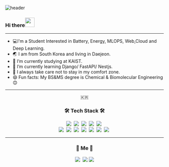 ![header](https://capsule-render.vercel.app/api?type=soft&color=auto&height=150&section=header&text=JaehyeongKwon&fontSize=70&animation=twinkling)

### Hi there<img src="https://raw.githubusercontent.com/MartinHeinz/MartinHeinz/master/wave.gif" width="30px"> 
<hr>

- 💻I'm a Student Interested in Battery, Energy, MLOPS, Web,Cloud and Deep Learning.
- 🌏 I am from South Korea and living in Daejeon.
- 🔭 I’m currently studying at KAIST.
- 🌱 I’m currently learning Django/ FastAPI/ Nestjs. 
- 🚀 I always take care not to stay in my comfort zone.
- 😄 Fun facts: My BS&MS degree is Chemical & Biomolecular Engineering 😊

<hr>

<p align="center">🇰🇷</p>

<h3 align="center">🛠 Tech Stack 🛠</h3>

<p align="center">
  <img src="https://img.shields.io/badge/Python-3766AB?style=flat-square&logo=Python&logoColor=white"/></a>&nbsp  
  <img src="https://img.shields.io/badge/Javascript-ffb13b?style=flat-square&logo=javascript&logoColor=white"/></a>&nbsp 
  <img src="https://img.shields.io/badge/CSS-1572B6?style=flat-square&logo=css3&logoColor=white"/></a>&nbsp  
  <img src="https://img.shields.io/badge/HTML-11B48A?style=flat-square&logo=HTML5&logoColor=white"/></a>&nbsp 
  <img src="https://img.shields.io/badge/TensorFlow-FF6F00?style=flat-square&logo=TensorFlow&logoColor=white"/></a>&nbsp
  <br>
  <img src="https://img.shields.io/badge/PyTorch-EE4C2C?style=flat-square&logo=Pytorch&logoColor=white"/></a>&nbsp
  <img src="https://img.shields.io/badge/Django-092E20?style=flat-square&logo=Django&logoColor=white"/></a>&nbsp 
  <img src="https://img.shields.io/badge/Flask-6DB33F?style=flat-square&logo=Flask&logoColor=white"/></a>&nbsp
  <img src="https://img.shields.io/badge/Mysql-E6B91E?style=flat-square&logo=MySql&logoColor=white"/></a>&nbsp  
  <img src="https://img.shields.io/badge/aws-333664?style=flat-square&logo=amazon-aws&logoColor=white"/></a>&nbsp 
  <img src="https://img.shields.io/badge/FastAPI-009688?style=flat-square&logo=FastAPI&logoColor=white"/></a>&nbsp
  <img src="https://img.shields.io/badge/Docker-2496ED?style=flat-square&logo=Docker&logoColor=white"/></a>&nbsp
</p>

<hr>
<h3 align="center"> 🔭 Me 🔭 </h3>
<p align="center">
  <a href="mailto:wogud9675@gmail.com"><img src="https://img.shields.io/badge/Gmail-d14836?style=flat-square&logo=Gmail&logoColor=white&link=wogud9675@gmail.com" align="center"/></a>&nbsp
  <a href="https://www.linkedin.com/in/jaehyeong-kwon-0a739520b/"><img src="https://img.shields.io/badge/LinkedIn-00599C?style=flat-square&logo=LinkedIn&logoColor=white&link=https://www.linkedin.com/in/jaehyeong-kwon-0a739520b" align="center"/></a>
  <a href="https://velog.io/@wogud9675/"><img src="https://img.shields.io/badge/velog-11B48A?style=flat-square&logo=velog&logoColor=white&link=https://velog.io/@wogud9675/" align="center"/></a>
</p>
<br>

<!-- <p align="center">
  <a href="https://hits.seeyoufarm.com"><img src="https://hits.seeyoufarm.com/api/count/incr/badge.svg?url=https%3A%2F%2Fgithub.com%2Fwookyoungkim&count_bg=%23ED6DA3&title_bg=%2386757E&icon=github.svg&icon_color=%23E1DEDE&title=hits&edge_flat=false"/></a>
</p> -->

<!--
**Stillav/Stillav** is a ✨ _special_ ✨ repository because its `README.md` (this file) appears on your GitHub profile.

Here are some ideas to get you started:

- 🔭 I’m currently working on ...
- 🌱 I’m currently learning ...
- 👯 I’m looking to collaborate on ...
- 🤔 I’m looking for help with ...
- 📫 How to reach me: ...
- 😄 Pronouns: ...
- ⚡ Fun fact: ...
-->
